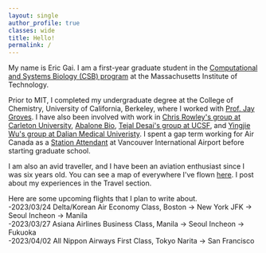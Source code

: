 ```yaml
---
layout: single
author_profile: true
classes: wide
title: Hello!
permalink: /
---
```

My name is Eric Gai. I am a first-year graduate student in the [Computational and Systems Biology (CSB) program](https://csbphd.mit.edu/) at the Massachusetts Institute of Technology.  

Prior to MIT, I completed my undergraduate degree at the College of Chemistry, University of California, Berkeley, where I worked with [Prof. Jay Groves](http://groveslab.cchem.berkeley.edu/). I have also been involved with work in [Chris Rowley's group at Carleton University](https://www.rowleygroup.net/), [Abalone Bio](https://www.abalonebio.com/), [Tejal Desai's group at UCSF](https://pharm.ucsf.edu/desai), and [Yingjie Wu's group at Dalian Medical Univeristy](https://igeam.dmu.edu.cn/index.htm). I spent a gap term working for Air Canada as a [Station Attendant](https://www.youtube.com/watch?v=lY6XgF_Z78g) at Vancouver International Airport before starting graduate school.  

I am also an avid traveller, and I have been an aviation enthusiast since I was six years old. You can see a map of everywhere I've flown [here](https://my.flightradar24.com/dodohuipy9). I post about my experiences in the Travel section.  

Here are some upcoming flights that I plan to write about.  
-2023/03/24 Delta/Korean Air Economy Class, Boston -> New York JFK -> Seoul Incheon -> Manila  
-2023/03/27 Asiana Airlines Business Class, Manila -> Seoul Incheon -> Fukuoka  
-2023/04/02 All Nippon Airways First Class, Tokyo Narita -> San Francisco  
